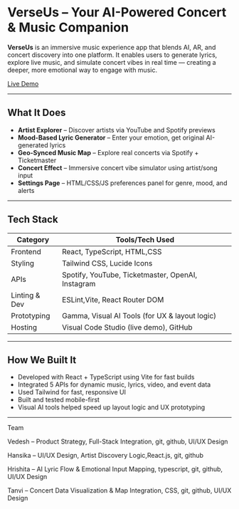 # VerseUs – Your AI-Powered Concert & Music Companion

**VerseUs** is an immersive music experience app that blends AI, AR, and concert discovery into one platform. 
It enables users to generate lyrics, explore live music, and simulate concert vibes in real time — creating a deeper, more emotional way to engage with music.

[Live Demo](https://bit.ly/VeresUsApp)

---

## What It Does

- **Artist Explorer** – Discover artists via YouTube and Spotify previews  
- **Mood-Based Lyric Generator** – Enter your emotion, get original AI-generated lyrics  
- **Geo-Synced Music Map** – Explore real concerts via Spotify + Ticketmaster  
- **Concert Effect** – Immersive concert vibe simulator using artist/song input  
- **Settings Page** – HTML/CSS/JS preferences panel for genre, mood, and alerts  

---

## Tech Stack

| Category       | Tools/Tech Used                                  
|----------------|--------------------------------------------------
| Frontend       | React, TypeScript, HTML,CSS                          
| Styling        | Tailwind CSS, Lucide Icons                       
| APIs           | Spotify, YouTube, Ticketmaster, OpenAI, Instagram
| Linting & Dev  | ESLint,Vite, React Router DOM               
| Prototyping    | Gamma, Visual AI Tools (for UX & layout logic)  
| Hosting        | Visual Code Studio (live demo), GitHub                       

---

## How We Built It

- Developed with React + TypeScript using Vite for fast builds  
- Integrated 5 APIs for dynamic music, lyrics, video, and event data  
- Used Tailwind for fast, responsive UI  
- Built and tested mobile-first  
- Visual AI tools helped speed up layout logic and UX prototyping  

---

Team

Vedesh – Product Strategy, Full-Stack Integration,  git, github, UI/UX Design

Hansika – UI/UX Design, Artist Discovery Logic,React.js,  git, github

Hrishita – AI Lyric Flow & Emotional Input Mapping, typescript,  git, github, UI/UX Design

Tanvi – Concert Data Visualization & Map Integration, CSS, git, github, UI/UX Design

